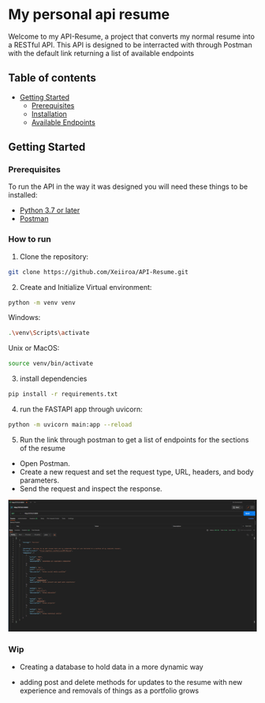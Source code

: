 # My personal api resume

Welcome to my API-Resume, a project that converts my normal resume into a RESTful API. This API is designed to be interracted with through Postman with the default link returning a list of available endpoints

## Table of contents

- [Getting Started](#getting-started)
  - [Prerequisites](#prerequisites)
  - [Installation](#installation)
  - [Available Endpoints](#available-endpoints)


## Getting Started

### Prerequisites

To run the API in the way it was designed you will need these things to be installed:

- [Python 3.7 or later](https://www.python.org/downloads/)
- [Postman](https://www.postman.com/downloads/)


### How to run
1. Clone the repository:

```bash
git clone https://github.com/Xeiiroa/API-Resume.git
```

2. Create and Initialize Virtual environment:
```bash
python -m venv venv
```
Windows:
```bash
.\venv\Scripts\activate
```
Unix or MacOS:
```bash
source venv/bin/activate
```

3. install dependencies
```bash
pip install -r requirements.txt
```

4. run the FASTAPI app through uvicorn:
```bash
python -m uvicorn main:app --reload
```

5. Run the link through postman to get a list of endpoints for the sections of the resume
- Open Postman.
- Create a new request and set the request type, URL, headers, and body parameters.
- Send the request and inspect the response.

![endpoint overview](endpoint_overview.png)


### Wip

- Creating a database to hold data in a more dynamic way

- adding post and delete methods for updates to the resume with new experience and removals of things as a portfolio grows






